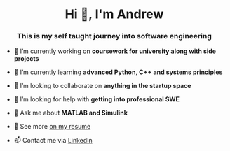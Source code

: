 <h1 align="center">Hi 👋, I'm Andrew</h1>
<h3 align="center">This is my self taught journey into software engineering</h3>

- 🔭 I’m currently working on **coursework for university along with side projects**

- 🌱 I’m currently learning **advanced Python, C++ and systems principles**

- 👯 I’m looking to collaborate on **anything in the startup space**

- 🤝 I’m looking for help with **getting into professional SWE**

- 💬 Ask me about **MATLAB and Simulink**

- 📄 See more <a href="https://mazalkov.co.uk/assets/AndrewM_CV.pdf" target="_blank">on my resume</a>

- 📫 Contact me via <a href="https://linkedin.com/in/mazalkov" target="_blank">LinkedIn</a>
